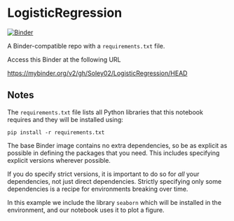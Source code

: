 # LogisticRegression

[![Binder](https://mybinder.org/badge_logo.svg)](https://mybinder.org/v2/gh/Soley02/LogisticRegression/HEAD)

A Binder-compatible repo with a `requirements.txt` file.

Access this Binder at the following URL

https://mybinder.org/v2/gh/Soley02/LogisticRegression/HEAD

## Notes
The `requirements.txt` file lists all Python libraries that this notebook requires and they will be installed using:

```
pip install -r requirements.txt
```

The base Binder image contains no extra dependencies, so be as
explicit as possible in defining the packages that you need. This includes
specifying explicit versions wherever possible.

If you do specify strict versions, it is important to do so for *all*
your dependencies, not just direct dependencies.
Strictly specifying only some dependencies is a recipe for environments
breaking over time.

In this example we include the library `seaborn` which will be installed in
the environment, and our notebook uses it to plot a figure.
